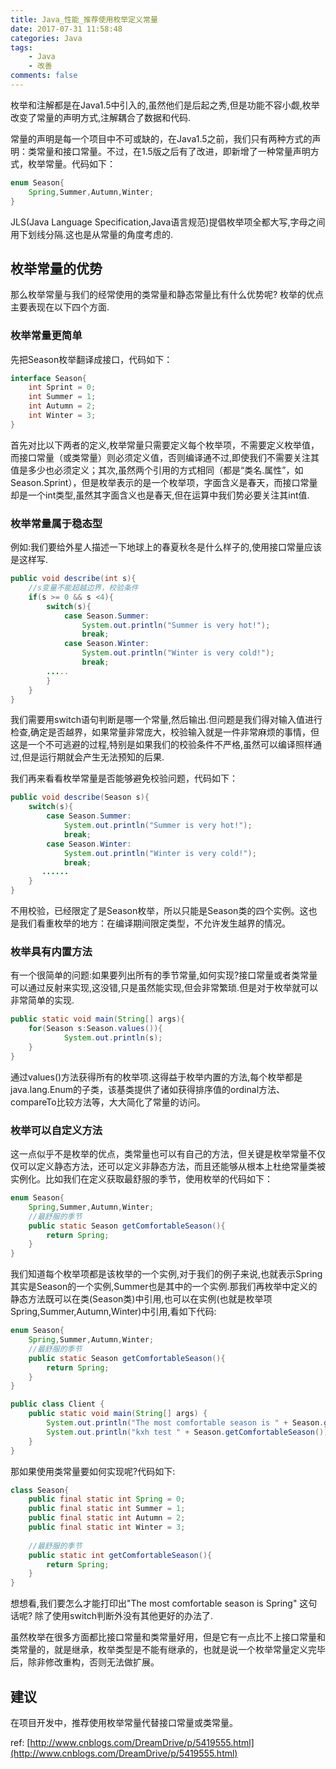 ```yaml
---
title: Java_性能_推荐使用枚举定义常量
date: 2017-07-31 11:58:48
categories: Java
tags:
    - Java
    - 改善
comments: false
---
```


枚举和注解都是在Java1.5中引入的,虽然他们是后起之秀,但是功能不容小觑,枚举改变了常量的声明方式,注解耦合了数据和代码.

常量的声明是每一个项目中不可或缺的，在Java1.5之前，我们只有两种方式的声明：类常量和接口常量。不过，在1.5版之后有了改进，即新增了一种常量声明方式，枚举常量。代码如下： 
```java
enum Season{ 
    Spring,Summer,Autumn,Winter; 
}
```
JLS(Java Language Specification,Java语言规范)提倡枚举项全都大写,字母之间用下划线分隔.这也是从常量的角度考虑的.

<!-- more -->

## 枚举常量的优势

那么枚举常量与我们的经常使用的类常量和静态常量比有什么优势呢?
枚举的优点主要表现在以下四个方面.

### 枚举常量更简单 
先把Season枚举翻译成接口，代码如下：
```java
interface Season{ 
    int Sprint = 0; 
    int Summer = 1; 
    int Autumn = 2; 
    int Winter = 3; 
} 
```
首先对比以下两者的定义,枚举常量只需要定义每个枚举项，不需要定义枚举值，而接口常量（或类常量）则必须定义值，否则编译通不过,即使我们不需要关注其值是多少也必须定义；其次,虽然两个引用的方式相同（都是“类名.属性”，如Season.Sprint），但是枚举表示的是一个枚举项，字面含义是春天，而接口常量却是一个int类型,虽然其字面含义也是春天,但在运算中我们势必要关注其int值.

### 枚举常量属于稳态型 
例如:我们要给外星人描述一下地球上的春夏秋冬是什么样子的,使用接口常量应该是这样写.
```java
public void describe(int s){ 
    //s变量不能超越边界，校验条件 
    if(s >= 0 && s <4){ 
        switch(s){ 
            case Season.Summer: 
                System.out.println("Summer is very hot!"); 
                break; 
            case Season.Winter: 
                System.out.println("Winter is very cold!"); 
                break; 
        ..... 
        } 
    } 
}
```
我们需要用switch语句判断是哪一个常量,然后输出.但问题是我们得对输入值进行检查,确定是否越界，如果常量非常庞大，校验输入就是一件非常麻烦的事情，但这是一个不可逃避的过程,特别是如果我们的校验条件不严格,虽然可以编译照样通过,但是运行期就会产生无法预知的后果.

我们再来看看枚举常量是否能够避免校验问题，代码如下：
```java
public void describe(Season s){ 
    switch(s){ 
        case Season.Summer: 
            System.out.println("Summer is very hot!"); 
            break; 
        case Season.Winter: 
            System.out.println("Winter is very cold!"); 
            break; 
       ...... 
    } 
}
```
不用校验，已经限定了是Season枚举，所以只能是Season类的四个实例。这也是我们看重枚举的地方：在编译期间限定类型，不允许发生越界的情况。  

### 枚举具有内置方法 
有一个很简单的问题:如果要列出所有的季节常量,如何实现?接口常量或者类常量可以通过反射来实现,这没错,只是虽然能实现,但会非常繁琐.但是对于枚举就可以非常简单的实现.
```java
public static void main(String[] args){ 
    for(Season s:Season.values()){ 
            System.out.println(s); 
    } 
} 
```
通过values()方法获得所有的枚举项.这得益于枚举内置的方法,每个枚举都是java.lang.Enum的子类，该基类提供了诸如获得排序值的ordinal方法、compareTo比较方法等，大大简化了常量的访问。

### 枚举可以自定义方法 
这一点似乎不是枚举的优点，类常量也可以有自己的方法，但关键是枚举常量不仅仅可以定义静态方法，还可以定义非静态方法，而且还能够从根本上杜绝常量类被实例化。比如我们在定义获取最舒服的季节，使用枚举的代码如下： 
```java
enum Season{ 
    Spring,Summer,Autumn,Winter; 
    //最舒服的季节 
    public static Season getComfortableSeason(){ 
        return Spring; 
    } 
}
```
我们知道每个枚举项都是该枚举的一个实例,对于我们的例子来说,也就表示Spring其实是Season的一个实例,Summer也是其中的一个实例.那我们再枚举中定义的静态方法既可以在类(Season类)中引用,也可以在实例(也就是枚举项Spring,Summer,Autumn,Winter)中引用,看如下代码:
```java
enum Season{ 
    Spring,Summer,Autumn,Winter; 
    //最舒服的季节 
    public static Season getComfortableSeason(){ 
        return Spring; 
    } 
}

public class Client {
    public static void main(String[] args) {
        System.out.println("The most comfortable season is " + Season.getComfortableSeason());
        System.out.println("kxh test " + Season.getComfortableSeason());
    }
}
```
那如果使用类常量要如何实现呢?代码如下:
```java
class Season{ 
    public final static int Spring = 0; 
    public final static int Summer = 1; 
    public final static int Autumn = 2; 
    public final static int Winter = 3; 
 
    //最舒服的季节 
    public static int getComfortableSeason(){ 
        return Spring; 
    } 
}
```
想想看,我们要怎么才能打印出"The most comfortable season is Spring" 这句话呢? 除了使用switch判断外没有其他更好的办法了.

虽然枚举在很多方面都比接口常量和类常量好用，但是它有一点比不上接口常量和类常量的，就是继承，枚举类型是不能有继承的，也就是说一个枚举常量定义完毕后，除非修改重构，否则无法做扩展。 

## 建议 
在项目开发中，推荐使用枚举常量代替接口常量或类常量。

ref:
[http://www.cnblogs.com/DreamDrive/p/5419555.html](http://www.cnblogs.com/DreamDrive/p/5419555.html)
